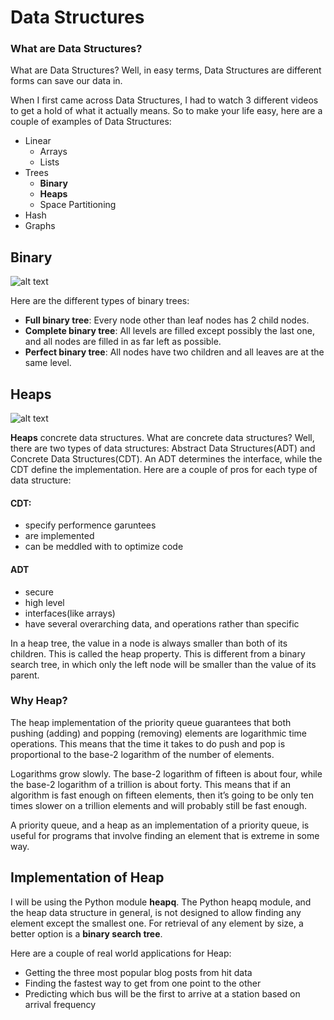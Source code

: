 # Data Structures
### What are Data Structures?

What are Data Structures? Well, in easy terms, Data Structures are different forms can save our data in.

When I first came across Data Structures, I had to watch 3 different videos to get a hold of what it actually means.
So to make your life easy, here are a couple of examples of Data Structures:
 - Linear
    - Arrays
    - Lists
 - Trees
    - **Binary**
    - **Heaps**
    - Space Partitioning
 - Hash
 - Graphs
 
 
 ## Binary
 
 ![alt text](https://study.com/cimages/multimages/16/0e0646ba-30e5-40d9-b45c-a138f038f05b_full_complete_perfect.png)


Here are the different types of binary trees: 
- **Full binary tree**: Every node other than leaf nodes has 2 child nodes.
- **Complete binary tree**: All levels are filled except possibly the last one, and all nodes are filled in as far left as possible.
- **Perfect binary tree**: All nodes have two children and all leaves are at the same level.
 
 ## Heaps
 ![alt text](https://media.geeksforgeeks.org/wp-content/cdn-uploads/MinHeapAndMaxHeap.png)
 
 **Heaps** concrete data structures. What are concrete data structures? Well, there are two types of data structures: Abstract Data Structures(ADT) and Concrete Data Structures(CDT). An ADT determines the interface, while the CDT define the implementation.
 Here are  a couple of pros for each type of data structure:
 
 #### CDT:
  - specify performence garuntees
  - are implemented
  - can be meddled with to optimize code
  
 #### ADT
 - secure
 - high level
 - interfaces(like arrays)
 - have several overarching data, and operations rather than specific
 
 In a heap tree, the value in a node is always smaller than both of its children. This is called the heap property. This is different from a binary search tree, in which only the left node will be smaller than the value of its parent.
 
 ### Why Heap?
 The heap implementation of the priority queue guarantees that both pushing (adding) and popping (removing) elements are logarithmic time operations. This means that the time it takes to do push and pop is proportional to the base-2 logarithm of the number of elements.

Logarithms grow slowly. The base-2 logarithm of fifteen is about four, while the base-2 logarithm of a trillion is about forty. This means that if an algorithm is fast enough on fifteen elements, then it’s going to be only ten times slower on a trillion elements and will probably still be fast enough.
 
 A priority queue, and a heap as an implementation of a priority queue, is useful for programs that involve finding an element that is extreme in some way.
 
 ## Implementation of Heap
 
 I will be using the Python module **heapq**. The Python heapq module, and the heap data structure in general, is not designed to allow finding any element except the smallest one. For retrieval of any element by size, a better option is a **binary search tree**.
 
 Here are a couple of real world applications for Heap:
 - Getting the three most popular blog posts from hit data
- Finding the fastest way to get from one point to the other
- Predicting which bus will be the first to arrive at a station based on arrival frequency
 
 